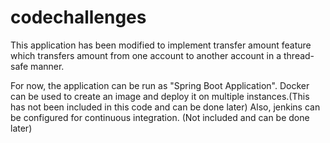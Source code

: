 # codechallenges
This application has been modified to implement transfer amount feature which transfers amount from one account to another account in a thread-safe manner.

For now, the application can be run as "Spring Boot Application".
Docker can be used to create an image and deploy it on multiple instances.(This has not been included in this code and can be done later)
Also, jenkins can be configured for continuous integration. (Not included and can be done later)
